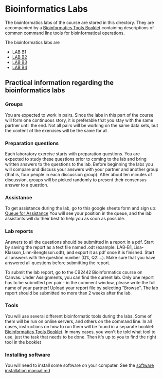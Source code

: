 # Bioinformatics Labs

The bioinformatics labs of the course are stored in this directory. They are accompanied by a [Bioinformatics Tools Booklet](./biotoolsbooklet.md) containing descriptions of common command line tools for bioinformatical operations.

The bioinformatics labs are

* [LAB B1](b1/)
* [LAB B2](b2/)
* [LAB B3](b3/)
* [LAB B4](b4/)

## Practical information regarding the bioinformatics labs

### Groups
You are expected to work in pairs. Since the labs in this part of the course will form one continuous story, it is preferable that you stay with the same partner until the end. Not all pairs will be working on the same data sets, but the content of the exercises will be the same for all.

### Preparation questions
Each laboratory exercise starts with preparation questions. You are expected to study these questions prior to coming to the lab and bring written answers to the questions to the lab. Before beginning the labs you will compare and discuss your answers with your partner and another group (that is, four people in each discussion group). After about ten minutes of discussion, groups will be picked randomly to present their consensus answer to a question.

### Assistance
To get assistance during the lab, go to this google sheets form and sign up: [Queue for Assistance](https://docs.google.com/spreadsheets/d/10UB6aqM1Ab7lfwCOIo22X8IuLEt_RcRNIXUQVEEg_ic/edit?usp=sharing) You will see your position in the queue, and the lab assistants will do their best to help you as soon as possible. 

### Lab reports
Answers to all the questions should be submitted in a report in a pdf. Start by saving the report as a text file named <lab-name>_<student1-name>_<student2-name>.odt (example: LAB-B1_Lisa-Klasson_Linn-Bengtsson.odt), and export it as pdf once it is finished. Start all answers with the question number (Q1:, Q2:...). Make sure that you have answered all questions before submitting the report.

To submit the lab report, go to the CB2442 Bioinformatics course on Canvas. Under Assignments, you can find the current lab. Only one report has to be submitted per pair - in the comment window, please write the full name of your partner! Upload your report file by selecting "Browse". The lab report should be submitted no more than 2 weeks after the lab.

### Tools
You will use several different bioinformatic tools during the labs. Some of them will be run on online servers, and others on the command line. In all cases, instructions on how to run them will be found in a separate booklet: [Bioinformatics Tools Booklet](./biotoolsbooklet.md). In many cases, you won't be told what tool to use, just the task that needs to be done. Then it's up to you to find the right tool in the booklet

### Installing software
You will need to install some software on your computer. See the [software installation manual.md](./software_installation_manual.md) 

